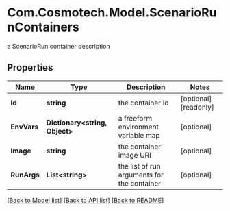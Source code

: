 # Com.Cosmotech.Model.ScenarioRunContainers
a ScenarioRun container description

## Properties

Name | Type | Description | Notes
------------ | ------------- | ------------- | -------------
**Id** | **string** | the container Id | [optional] [readonly] 
**EnvVars** | **Dictionary&lt;string, Object&gt;** | a freeform environment variable map | [optional] 
**Image** | **string** | the container image URI | [optional] 
**RunArgs** | **List&lt;string&gt;** | the list of run arguments for the container | [optional] 

[[Back to Model list]](../README.md#documentation-for-models) [[Back to API list]](../README.md#documentation-for-api-endpoints) [[Back to README]](../README.md)

